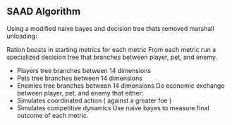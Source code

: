 ## SAAD Algorithm
Using a modified naive bayes and decision tree thats removed marshall unloading:

Ration boosts in starting metrics for each metric
From each metric run a specialized decision tree that branches between player, pet, and enemy.
  * Players tree branches between 14 dimensions
  * Pets tree branches between 14 dimensions
  * Enemies tree branches between 14 dimensions
Do economic exchange between player, pet, and enemy that either:
  * Simulates coordinated action ( against a greater foe )
  * Simulates competitive dynamics
Use naive bayes to measure final outcome of each metric.
